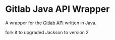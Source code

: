 # Gitlab Java API Wrapper

A wrapper for the [Gitlab API](https://gitlab.org) written in Java.

fork it to upgraded Jackson to version 2 